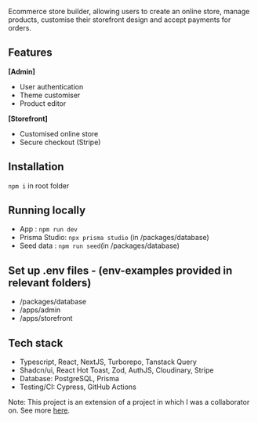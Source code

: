 Ecommerce store builder, allowing users to create an online store, manage products, customise their storefront design and accept payments for orders.

## Features
**[Admin]**
- User authentication
- Theme customiser
- Product editor

**[Storefront]**
- Customised online store
- Secure checkout (Stripe)

## Installation
`npm i` in root folder

## Running locally
- App : `npm run dev`
- Prisma Studio: `npx prisma studio` (in /packages/database)
- Seed data : `npm run seed`(in /packages/database)

## Set up .env files - (env-examples provided in relevant folders)
- /packages/database
- /apps/admin
- /apps/storefront

## Tech stack
- Typescript, React, NextJS, Turborepo, Tanstack Query
- Shadcn/ui, React Hot Toast, Zod, AuthJS, Cloudinary, Stripe
- Database: PostgreSQL, Prisma
- Testing/CI: Cypress, GitHub Actions


Note: This project is an extension of a project in which I was a collaborator on. See more [here](https://github.com/MitchCrystal/histreet).

